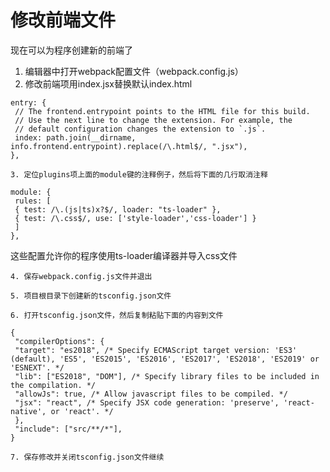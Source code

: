 # 修改前端文件



现在可以为程序创建新的前端了

1. 编辑器中打开webpack配置文件（webpack.config.js）
2. 修改前端项用index.jsx替换默认index.html

```text
entry: {
 // The frontend.entrypoint points to the HTML file for this build.
 // Use the next line to change the extension. For example, the
 // default configuration changes the extension to `.js`.
 index: path.join(__dirname, info.frontend.entrypoint).replace(/\.html$/, ".jsx"),
},
```

    3. 定位plugins项上面的module键的注释例子，然后将下面的几行取消注释

```text
module: {
 rules: [
 { test: /\.(js|ts)x?$/, loader: "ts-loader" },
 { test: /\.css$/, use: ['style-loader','css-loader'] }
 ]
},
```

这些配置允许你的程序使用ts-loader编译器并导入css文件

    4. 保存webpack.config.js文件并退出

    5. 项目根目录下创建新的tsconfig.json文件

    6. 打开tsconfig.json文件，然后复制粘贴下面的内容到文件

```text
{
 "compilerOptions": {
 "target": "es2018", /* Specify ECMAScript target version: 'ES3' (default), 'ES5', 'ES2015', 'ES2016', 'ES2017', 'ES2018', 'ES2019' or 'ESNEXT'. */
 "lib": ["ES2018", "DOM"], /* Specify library files to be included in the compilation. */
 "allowJs": true, /* Allow javascript files to be compiled. */
 "jsx": "react", /* Specify JSX code generation: 'preserve', 'react-native', or 'react'. */
 },
 "include": ["src/**/*"],
}
```

    7. 保存修改并关闭tsconfig.json文件继续

